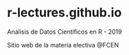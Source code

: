 # r-lectures.github.io
Análisis de Datos Científicos en R - 2019

Sitio web de la materia electiva @FCEN
